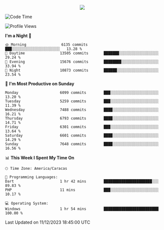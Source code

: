 <p align="center">
  <a href="http://www.github.com/thevacs">
    <img src="https://github-readme-streak-stats.herokuapp.com/?user=thevacs&stroke=ffffff&background=1c1917&ring=0891b2&fire=0891b2&currStreakNum=ffffff&currStreakLabel=0891b2&sideNums=ffffff&sideLabels=ffffff&dates=ffffff&hide_border=true" />
  </a>
</p>

<!--START_SECTION:waka-->
![Code Time](http://img.shields.io/badge/Code%20Time-1%2C883%20hrs%2023%20mins-blue)

![Profile Views](http://img.shields.io/badge/Profile%20Views-0-blue)

**I'm a Night 🦉** 

```text
🌞 Morning                6135 commits        ███░░░░░░░░░░░░░░░░░░░░░░   13.28 % 
🌆 Daytime                13505 commits       ███████░░░░░░░░░░░░░░░░░░   29.24 % 
🌃 Evening                15676 commits       ████████░░░░░░░░░░░░░░░░░   33.94 % 
🌙 Night                  10873 commits       ██████░░░░░░░░░░░░░░░░░░░   23.54 % 
```
📅 **I'm Most Productive on Sunday** 

```text
Monday                   6099 commits        ███░░░░░░░░░░░░░░░░░░░░░░   13.20 % 
Tuesday                  5259 commits        ███░░░░░░░░░░░░░░░░░░░░░░   11.39 % 
Wednesday                7488 commits        ████░░░░░░░░░░░░░░░░░░░░░   16.21 % 
Thursday                 6793 commits        ████░░░░░░░░░░░░░░░░░░░░░   14.71 % 
Friday                   6301 commits        ███░░░░░░░░░░░░░░░░░░░░░░   13.64 % 
Saturday                 6601 commits        ████░░░░░░░░░░░░░░░░░░░░░   14.29 % 
Sunday                   7648 commits        ████░░░░░░░░░░░░░░░░░░░░░   16.56 % 
```


📊 **This Week I Spent My Time On** 

```text
🕑︎ Time Zone: America/Caracas

💬 Programming Languages: 
Dart                     1 hr 42 mins        ██████████████████████░░░   89.83 % 
PHP                      11 mins             ███░░░░░░░░░░░░░░░░░░░░░░   10.17 % 

💻 Operating System: 
Windows                  1 hr 54 mins        █████████████████████████   100.00 % 
```


 Last Updated on 11/12/2023 18:45:00 UTC
<!--END_SECTION:waka-->
